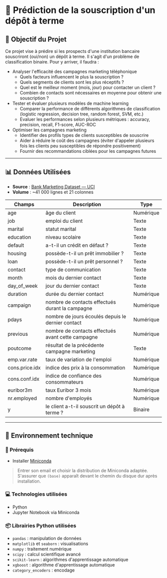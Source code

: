 # 🏦 Prédiction de la souscription d'un dépôt à terme 

## 📌 Objectif du Projet

Ce projet vise à prédire si les prospects d'une institution bancaire souscriront (oui/non) un dépôt à terme. Il s'agit d'un problème de classification binaire. 
Pour y arriver, il faudra : 

* Analyser l'efficacité des campagnes marketing téléphonique
  * Quels facteurs influencent le plus la souscription ?
  * Quels segments de clients sont les plus réceptifs ?
  * Quel est le meilleur moment (mois, jour) pour contacter un client ?
  * Combien de contacts sont nécessaires en moyenne pour obtenir une souscription ?   
* Tester et évaluer plusieurs modèles de machine learning 
  * Comparer la performance de différents algorithmes de classification (logistic regression, decision tree, random forest, SVM, etc.)
  * Evaluer les performances selon plusieurs métriques : accuracy, precision, recall, F1-score, AUC-ROC
* Optimiser les campagnes marketing
  * Identifier des profils types de clients susceptibles de souscrire
  * Aider à réduire le coût des campagnes (éviter d'appeler plusieurs fois les clients peu susceptibles de répondre positivement)
  * Fournir des recommandations ciblées pour les campagnes futures 

---

## 📊 Données Utilisées

* **Source** : [Bank Marketing Dataset — UCI](https://archive.ics.uci.edu/ml/datasets/Bank+Marketing)
* **Volume** : ~41 000 lignes et 21 colonnes

| Champs         | Description                                       | Type      |
|----------------|---------------------------------------------------|-----------|
| age            | âge du client                                     | Numérique |
| job            | emploi du client                                  | Texte     |
| marital        | statut marital                                    | Texte     |
| education      | niveau scolaire                                   | Texte     |
| default        | a-t-il un crédit en défaut ?                      | Texte     |
| housing        | possède-t-il un prêt immobilier ?                 | Texte     |
| loan           | possède-t-il un prêt personnel ?                  | Texte     |
| contact        | type de communication                             | Texte     |
| month          | mois du dernier contact                           | Texte     |
| day_of_week    | jour du dernier contact                           | Texte     |
| duration       | durée du dernier contact                          | Numérique |
| campaign       | nombre de contacts effectués durant la campagne   | Numérique |
| pdays          | nombre de jours écoulés depuis le dernier contact | Numérique |
| previous       | nombre de contacts effectués avant cette campagne | Numérique |
| poutcome       | résultat de la précédente campagne marketing      | Texte     |
| emp.var.rate   | taux de variation de l'emploi                     | Numérique |
| cons.price.idx | indice des prix à la consommation                 | Numérique |
| cons.conf.idx  | indice de confiance des consommateurs             | Numérique |
| euribor3m      | taux Euribor 3 mois                               | Numérique |
| nr.employed    | nombre d'employés                                 | Numérique |
| y              | le client a-t-il souscrit un dépôt à terme ?      | Binaire   |  

---

## 🧰 Environnement technique

### 🔧 Prérequis

* Installer [Miniconda](https://www.anaconda.com/download/) 
> Entrer son email et choisir la distribution de Miniconda adaptée.<br>
> S'assurer que `(base)` apparaît devant le chemin du disque dur après installation.

### 💻 Technologies utilisées

* Python
* Jupyter Notebook via Miniconda

### 📦 Librairies Python utilisées

* `pandas` : manipulation de données
* `matplotlib` et `seaborn` : visualisations
* `numpy` : traitement numérique
* `scipy` : calcul scientifique avancé
* `scikit-learn` : algorithmes d'apprentissage automatique
* `xgboost` : algorithme d'apprentissage automatique
* `category_encoders` : encodage 
